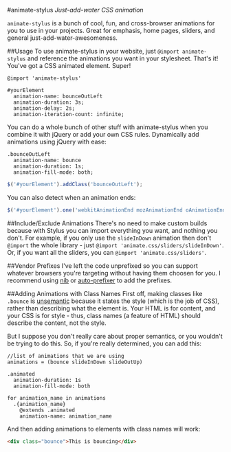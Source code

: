 #animate-stylus
*Just-add-water CSS animation*

`animate-stylus` is a bunch of cool, fun, and cross-browser animations for you to use in your projects. Great for emphasis, home pages, sliders, and general just-add-water-awesomeness.

##Usage
To use animate-stylus in your website, just `@import animate-stylus` and reference the animations you want in your stylesheet. That's it! You've got a CSS animated element. Super!

```stylus
@import 'animate-stylus'

#yourElement
  animation-name: bounceOutLeft
  animation-duration: 3s;
  animation-delay: 2s;
  animation-iteration-count: infinite;
```

You can do a whole bunch of other stuff with animate-stylus when you combine it with jQuery or add your own CSS rules. Dynamically add animations using jQuery with ease:

```stylus
.bounceOutLeft
  animation-name: bounce
  animation-duration: 1s;
  animation-fill-mode: both;
```

```javascript
$('#yourElement').addClass('bounceOutLeft');
```

You can also detect when an animation ends:

```javascript
$('#yourElement').one('webkitAnimationEnd mozAnimationEnd oAnimationEnd animationEnd', doSomething());
```

##Include/Exclude Animations
There's no need to make custom builds because with Stylus you can import everything you want, and nothing you don't. For example, if you only use the `slideInDown` animation then don't `@import` the whole library - just `@import 'animate.css/sliders/slideInDown'`. Or, if you want all the sliders, you can `@import 'animate.css/sliders'`.

##Vendor Prefixes
I've left the code unprefixed so you can support whatever browsers you're targeting without having them choosen for you. I recommend using [nib](http://visionmedia.github.io/nib/) or [auto-prefixer](https://github.com/ai/autoprefixer) to add the prefixes.

##Adding Animations with Class Names
First off, making classes like `.bounce` is [unsemantic](http://css-tricks.com/semantic-class-names/) because it states the style (which is the job of CSS), rather than describing what the element is. Your HTML is for content, and your CSS is for style - thus, class names (a feature of HTML) should describe the content, not the style.

But I suppose you don't really care about proper semantics, or you wouldn't be trying to do this. So, if you're really determined, you can add this:

```stylus
//list of animations that we are using
animations = (bounce slideInDown slideOutUp)

.animated
  animation-duration: 1s
  animation-fill-mode: both

for animation_name in animations
  .{animation_name}
    @extends .animated
    animation-name: animation_name
```

And then adding animations to elements with class names will work:

```html
<div class="bounce">This is bouncing</div>
```
